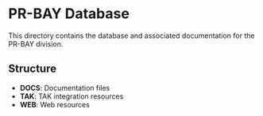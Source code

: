 # PR-BAY Database
This directory contains the database and associated documentation for the PR-BAY division.

## Structure
- **DOCS**: Documentation files
- **TAK**: TAK integration resources
- **WEB**: Web resources

